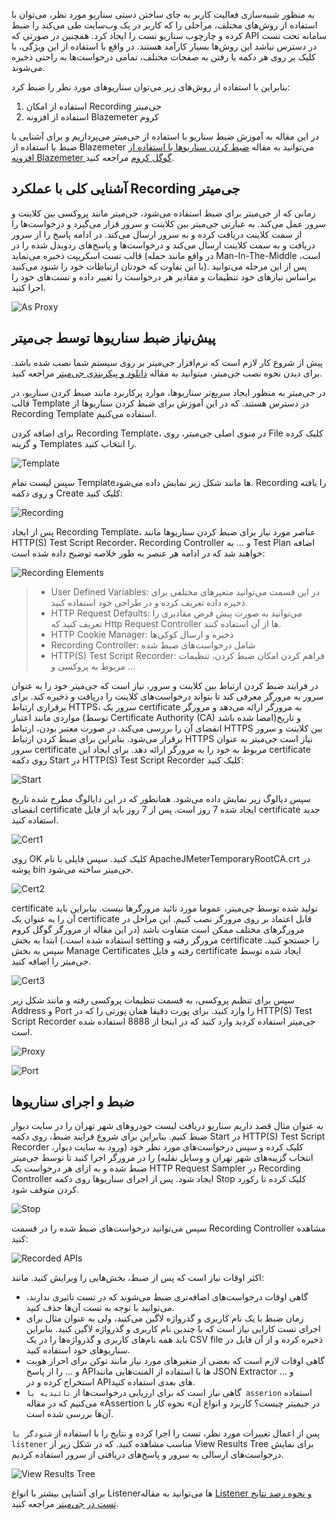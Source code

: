 به منظور شبیه‌سازی فعالیت کاربر به جای ساختن دستی سناریو مورد نظر، می‌توان با استفاده از روش‌های مختلف، مراحلی را که کاربر در یک وب‌سایت طی می‌کند را ضبط کرده و چارچوب سناریو تست را ایجاد کرد. همچنین در صورتی که API سامانه تحت تست در دسترس نباشد این روش‌ها بسیار کارآمد هستند. در واقع با استفاده از این ویژگی، با کلیک بر روی هر دکمه یا رفتن به صفحات مختلف، تمامی درخواست‌ها به راحتی ذخیره می‌شوند.

بنابراین با استفاده از روش‌های زیر می‌توان سناریوهای مورد نظر را  ضبط کرد:
1. استفاده از امکان Recording جی‌میتر
2. استفاده از افزونه Blazemeter کروم


در این مقاله به آموزش ضبط سناریو با استفاده از جی‌میتر می‌پردازیم و برای آشنایی با ضبط با استفاده از Blazemeter می‌توانید به مقاله [ضبط کردن سناریوها با استفاده از افزونه Blazemeter گوگل کروم](https://gazmeh.ir/posts/recording-scenarios-for-jmeter-using-the-blazemeter-plugin) مراجعه کنید.

## آشنایی کلی با عملکرد Recording جی‌میتر
زمانی که از جی‌میتر برای ضبط استفاده می‌شود، جی‌میتر مانند پروکسی بین کلاینت و سرور عمل می‌کند. به عبارتی جی‌میتر بین کلاینت و سرور قرار می‌گیرد و درخواست‌ها را از سمت کلاینت دریافت کرده و به سرور ارسال می‌کند. در ادامه پاسخ را از سرور دریافت و به سمت کلاینت ارسال می‌کند و درخواست‌ها و پاسخ‌های ردوبدل شده را در قالب تست اسکریپت ذخیره می‌نماید (در واقع مانند حمله Man-In-The-Middle است، با این تفاوت که خودتان ارتباطات خود را شنود می‌کنید). پس از این مرحله می‌توانید براساس نیازهای خود تنظیمات و مقادیر هر درخواست را تغییر داده و تست‌های خود را اجرا کنید.

![As Proxy](./resources/as-proxy.png?raw=true "As Proxy")


## پیش‌نیاز ضبط سناریو‌ها توسط جی‌میتر
پیش از شروع کار لازم است که نرم‌افزار جی‌میتر بر روی سیستم شما نصب شده باشد. برای دیدن نحوه نصب جی‌میتر، میتوانید به مقاله [دانلود و پیکربندی جی‌میتر](https://gazmeh.ir/posts/installing-and-configuring-jmeter) مراجعه کنید.

در جی‌میتر به منظور ایجاد سریع‌تر سناریو‌ها، موارد پرکاربرد مانند ضبط کردن سناریو، در قالب Template در دسترس هستند. که در این آموزش برای ضبط کردن سناریوها از Recording Template استفاده می‌کنیم.

برای اضافه کردن Recording Template، در منوی اصلی جی‌میتر، روی File کلیک کرده و گزینه Templates را انتخاب کنید.

![Template](./resources/template.png?raw=true "Template")

سپس لیست تمام Templateها مانند شکل زیر نمایش داده می‌شود. Recording را یافته و روی دکمه Create کلیک کنید:

![Recording](./resources/recording.png?raw=true "Recording")

پس از ایجاد Recording Template، عناصر مورد نیاز برای ضبط کردن سناریوها مانند HTTP(S) Test Script Recorder، Recording Controller و … به Test Plan اضافه خواهند شد که در ادامه هر عنصر به طور خلاصه توضیح داده شده‌ است:

![Recording Elements](./resources/recording-elements.png?raw=true "Recording Elements")

> * User Defined Variables: در این قسمت می‌توانید متغیرهای مختلفی برای ذخیره داده تعریف کرده و در طراحی خود استفاده کنید.
> * HTTP Request Defaults: می‌توانید به صورت پیش فرض مقادیری را تعریف کنید که Http Request Controller ها از آن استفاده کنند.
> * HTTP Cookie Manager: ذخیره و ارسال کوکی‌ها
> * Recording Controller: شامل درخواست‌های ضبط شده
> * HTTP(S) Test Script Recorder: فراهم کردن امکان ضبط کردن، تنظیمات مربوط به پروکسی و … 

در فرایند ضبط کردن ارتباط بین کلاینت و سرور، نیاز است که جی‌میتر خود را به عنوان سرور به مرورگر معرفی کند تا بتواند درخواست‌های کلاینت را دریافت و ذخیره کند. برای برقراری ارتباط HTTPS، سرور یک certificate به مرورگر ارائه می‌دهد و مرورگر مواردی مانند اعتبار (توسط Certificate Authority (CA) امضا شده باشد)و تاریخ انقضای آن را بررسی می‌کند. در صورت معتبر بودن، ارتباط HTTPS بین کلاینت و سرور برقرار می‌شود. بنابراین برای ضبط کردن ارتباط HTTPS نیاز است جی‌میتر به عنوان سرور certificate مربوط به خود را به مرورگر ارائه دهد. برای ایجاد این certificate روی دکمه Start در HTTP(S) Test Script Recorder کلیک کنید:

![Start](./resources/start.png?raw=true "Start")

سپس دیالوگ زیر نمایش داده می‌شود. همانطور که در این دایالوگ مطرح شده تاریخ انقضای certificate ایجاد شده 7 روز است. پس از 7 روز باید از فایل certificate جدید استفاده کنید.

![Cert1](./resources/cert1.png?raw=true "Cert1")

 روی OK کلیک کنید. سپس فایلی با نام ApacheJMeterTemporaryRootCA.crt در پوشه bin جی‌میتر ساخته می‌شود.
 
![Cert2](./resources/cert2.png?raw=true "Cert2")
 
 certificate تولید شده توسط جی‌میتر، عموما مورد تائید مرورگرها نیست. بنابراین باید آن را به عنوان یک certificate قابل اعتماد بر روی مرورگر نصب کنیم. این مراحل در مرورگرهای مختلف ممکن است متفاوت باشد (در این مقاله از مرورگر گوگل کروم استفاده شده است.) ابتدا به بخش setting مرورگر رفته و certificate را جستجو کنید. سپس به بخش  Manage Certificates رفته و فایل certificate ایجاد شده توسط جی‌میتر را اضافه کنید. 
 
![Cert3](./resources/cert3.png?raw=true "Cert3")
  
  سپس برای تنظیم پروکسی، به قسمت تنظیمات پروکسی رفته و مانند شکل زیر Address و Port را وارد کنید. برای پورت دقیقا همان پورتی را که در HTTP(S) Test Script Recorder جی‌میتر استفاده کردید وارد کنید که در اینجا از 8888 استفاده شده است.
  
![Proxy](./resources/proxy.png?raw=true "Proxy")

![Port](./resources/port.png?raw=true "Port")

## ضبط و اجرای سناریوها
به عنوان مثال قصد داریم سناریو دریافت لیست خودروهای شهر تهران را در سایت دیوار ضبط کنیم. بنابراین برای شروع فرایند ضبط، روی دکمه Start در HTTP(S) Test Script Recorder کلیک کرده و سپس درخواست‌های مورد نظر خود (ورود به سایت دیوار، انتخاب گزینه‌های شهر تهران و وسایل نقلیه) را در مرورگر اجرا کنید تا توسط جی‌میتر ضبط شده و به ازای هر درخواست یک HTTP Request Sampler در Recording Controller ایجاد شود. پس از اجرای سناریوها روی دکمه Stop کلیک کرده تا رکورد کردن متوقف شود.

![Stop](./resources/stop.png?raw=true "Stop")

سپس می‌توانید درخواست‌های ضبط شده را در قسمت Recording Controller مشاهده کنید:

![Recorded APIs](./resources/recorded-apis.png?raw=true "Recorded APIs")

اکثر اوقات نیاز است که پس از ضبط، بخش‌هایی را ویرایش کنید. مانند:
* گاهی اوقات درخواست‌های اضافه‌تری ضبط می‌شوند که در تست تاثیری ندارند، می‌توانید با توجه به تست آن‌ها حذف کنید.
* زمان ضبط با یک نام کاربری و گذرواژه لاگین می‌کنید، ولی به عنوان مثال برای اجرای تست کارایی نیاز است که با چندین نام کاربری و گذرواژه لاگین کنید. بنابراین باید همه نام‌های کاربری و گذرواژه‌ها را در یک CSV file ذخیره کرده و از آن فایل در سناریوهای خود استفاده کنید.
* گاهی اوقات لازم است که بعضی از متغیرهای مورد نیاز مانند توکن برای احراز هویت و ... را از پاسخ API‌ها با استفاده از المنت‌هایی مانند JSON Extractor و … استخراج کرده و در API‌های بعدی استفاده کنید.
* گاهی نیاز است که برای ارزیابی درخواست‌ها از `تائیدیه یا asserion` استفاده می‌کنیم که در مقاله «Assertion در جیمیتر چیست؟ کاربرد و انواع آن» نحوه کار با آن‌ها بررسی شده است. 

پس از اعمال تغییرات مورد نظر، تست را اجرا کرده و نتایج را با استفاده از `شنودگر یا listener‌` مناسب مشاهده کنید. که در شکل زیر از View Results Tree برای نمایش درخواست‌های ارسالی به سرور و پاسخ‌های دریافتی از سرور استفاده کردیم.

![View Results Tree](./resources/view-results-tree.png?raw=true "View Results Tree")

برای آشنایی بیشتر با انواع Listener‌ها می‌توانید به مقاله [Listener و نحوه رصد نتایج تست در جی‌میتر](https://gazmeh.ir/posts/listener-and-how-to-monitor-test-results-in-jmeter) مراجعه کنید.
